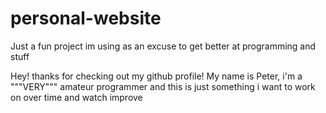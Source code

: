 # personal-website
Just a fun project im using as an excuse to get better at programming and stuff

Hey! thanks for checking out my github profile!
My name is Peter, i'm a """VERY""" amateur programmer and this is just something i want to work on over time and watch improve

